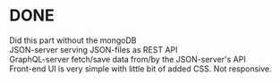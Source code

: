 # DONE
Did this part without the mongoDB<br />
JSON-server serving JSON-files as REST API<br />
GraphQL-server fetch/save data from/by the JSON-server's API<br />
Front-end UI is very simple with little bit of added CSS. Not responsive.
